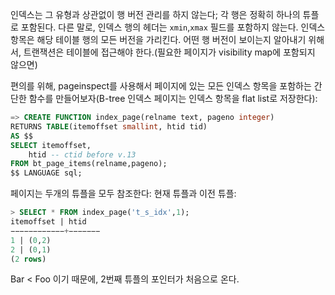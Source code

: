 인덱스는 그 유형과 상관없이 행 버전 관리를 하지 않는다; 각 행은 정확히 하나의 튜플로 포함된다.
다른 말로, 인덱스 행의 헤더는 `xmin`,`xmax` 필드를 포함하지 않는다.
인덱스 항목은 해당 테이블 행의 모든 버전을 가리킨다.
어떤 행 버전이 보이는지 알아내기 위해서, 트랜잭션은 테이블에 접근해야 한다.(필요한 페이지가 visibility map에 포함되지 않으면)

편의를 위해, pageinspect를 사용해서 페이지에 있는 모든 인덱스 항목을 포함하는 간단한 함수를 만들어보자(B-tree 인덱스 페이지는 인덱스 항목을 flat list로 저장한다):

```sql
=> CREATE FUNCTION index_page(relname text, pageno integer)
RETURNS TABLE(itemoffset smallint, htid tid)
AS $$
SELECT itemoffset,
	htid -- ctid before v.13
FROM bt_page_items(relname,pageno);
$$ LANGUAGE sql;
```

페이지는 두개의 튜플을 모두 참조한다: 현재 튜플과 이전 튜플:

```sql
> SELECT * FROM index_page('t_s_idx',1);
itemoffset | htid
−−−−−−−−−−−−+−−−−−−−
1 | (0,2)
2 | (0,1)
(2 rows)
```

Bar < Foo 이기 때문에, 2번째 튜플의 포인터가 처음으로 온다.